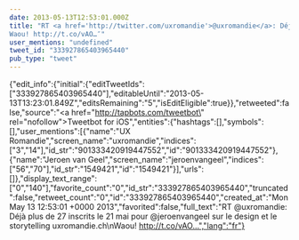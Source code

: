 ```yaml
---
date: 2013-05-13T12:53:01.000Z
title: "RT <a href='http://twitter.com/uxromandie'>@uxromandie</a>: Déjà plus de 27 inscrits le 21 mai pour <a href='http://twitter.com/jeroenvangeel'>@jeroenvangeel</a> sur le design et le storytelling uxromandie.ch
Waou! http://t.co/vAO…″"
user_mentions: "undefined"
tweet_id: "333927865403965440"
pub_type: "tweet"
---
```

{"edit_info":{"initial":{"editTweetIds":["333927865403965440"],"editableUntil":"2013-05-13T13:23:01.849Z","editsRemaining":"5","isEditEligible":true}},"retweeted":false,"source":"<a href=\"http://tapbots.com/tweetbot\" rel=\"nofollow\">Tweetbot for iOS</a>","entities":{"hashtags":[],"symbols":[],"user_mentions":[{"name":"UX Romandie","screen_name":"uxromandie","indices":["3","14"],"id_str":"901333420919447552","id":"901333420919447552"},{"name":"Jeroen van Geel","screen_name":"jeroenvangeel","indices":["56","70"],"id_str":"1549421","id":"1549421"}],"urls":[]},"display_text_range":["0","140"],"favorite_count":"0","id_str":"333927865403965440","truncated":false,"retweet_count":"0","id":"333927865403965440","created_at":"Mon May 13 12:53:01 +0000 2013","favorited":false,"full_text":"RT @uxromandie: Déjà plus de 27 inscrits le 21 mai pour @jeroenvangeel sur le design et le storytelling uxromandie.ch\nWaou! http://t.co/vAO…","lang":"fr"}
